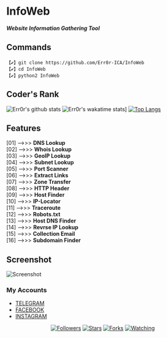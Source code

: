 # InfoWeb
<i>**Website Information Gathering Tool**</i>

## Commands
```
【✔】git clone https://github.com/Err0r-ICA/InfoWeb
【✔】cd InfoWeb
【✔】python2 InfoWeb
```

## Coder's Rank

![Err0r's github stats](https://github-readme-stats.vercel.app/api?username=Err0r-ICA&show_icons=true&theme=radical)
![Err0r's wakatime stats](https://github-readme-stats.vercel.app/api/wakatime?username=willianrod)]
[![Top Langs](https://github-readme-stats.vercel.app/api/top-langs/?username=Err0r-ICA)](https://github.com/Err0r-ICA/github-readme-stats)


## Features

[01]  -->>>  **DNS Lookup**<br>
[02]  -->>>  **Whois Lookup**<br>
[03]  -->>>  **GeoIP Lookup**<br>
[04]  -->>>  **Subnet Lookup**<br>
[05]  -->>>  **Port Scanner**<br>
[06]  -->>>  **Extract Links**<br>
[07]  -->>>  **Zone Transfer**<br>
[08]  -->>>  **HTTP Header**<br>
[09]  -->>>  **Host Finder**<br>
[10]  -->>>  **IP-Locator**<br>
[11]  -->>>  **Traceroute**<br>
[12]  -->>>  **Robots.txt**<br>
[13]  -->>>  **Host DNS Finder**<br>
[14]  -->>>  **Revrse IP Lookup**<br>
[15]  -->>>  **Collection Email**<br>
[16]  -->>>  **Subdomain Finder**<br>

## Screenshot 
![Screenshot](https://i.postimg.cc/9FNqQ1k5/20201119-164414.jpg)

### My Accounts
* [TELEGRAM](https://t.me/kalit3rmux)
* [FACEBOOK](https://www.facebook.com/termuxxhacking)
* [INSTAGRAM](https://instagram.com/termux_hacking)
<p align="center">
<a href="https://github.com/Err0r-ICA/followers"><img title="Followers" src="https://img.shields.io/github/followers/lovehacker404?color=blue&style=flat-square"></a>
<a href="https://github.com/Err0r-ICA/World/stargazers/"><img title="Stars" src="https://img.shields.io/github/stars/lovehacker404/World?color=red&style=flat-square"></a>
<a href="https://github.com/Err0r-ICA/World/network/members"><img title="Forks" src="https://img.shields.io/github/forks/lovehacker404/World?color=red&style=flat-square"></a>
<a href="https://github.com/Err0r-ICA/World/watchers"><img title="Watching" src="https://img.shields.io/github/watchers/lovehacker404/World?label=Watchers&color=blue&style=flat-square"></a>
</p>
